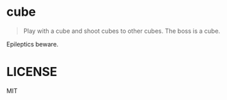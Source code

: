 # cube

> Play with a cube and shoot cubes to other cubes. The boss is a cube.

Epileptics beware.

# LICENSE

MIT
